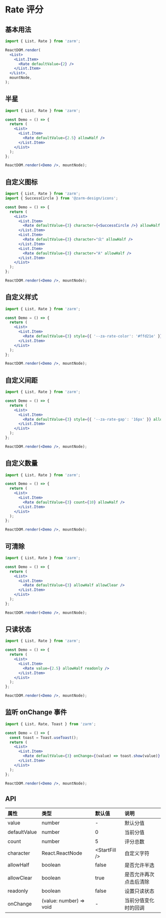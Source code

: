 # Rate 评分

## 基本用法

```jsx
import { List, Rate } from 'zarm';

ReactDOM.render(
  <List>
    <List.Item>
      <Rate defaultValue={2} />
    </List.Item>
  </List>,
  mountNode,
);
```

## 半星

```jsx
import { List, Rate } from 'zarm';

const Demo = () => {
  return (
    <List>
      <List.Item>
        <Rate defaultValue={2.5} allowHalf />
      </List.Item>
    </List>
  );
};

ReactDOM.render(<Demo />, mountNode);
```

## 自定义图标

```jsx
import { List, Rate } from 'zarm';
import { SuccessCircle } from '@zarm-design/icons';

const Demo = () => {
  return (
    <List>
      <List.Item>
        <Rate defaultValue={3} character={<SuccessCircle />} allowHalf />
      </List.Item>
      <List.Item>
        <Rate defaultValue={3} character="众" allowHalf />
      </List.Item>
      <List.Item>
        <Rate defaultValue={3} character="A" allowHalf />
      </List.Item>
    </List>
  );
};

ReactDOM.render(<Demo />, mountNode);
```

## 自定义样式

```jsx
import { List, Rate } from 'zarm';

const Demo = () => {
  return (
    <List>
      <List.Item>
        <Rate defaultValue={3} style={{ '--za-rate-color': '#ffd21e' }} allowHalf />
      </List.Item>
    </List>
  );
};

ReactDOM.render(<Demo />, mountNode);
```

## 自定义间距

```jsx
import { List, Rate } from 'zarm';

const Demo = () => {
  return (
    <List>
      <List.Item>
        <Rate defaultValue={3} style={{ '--za-rate-gap': '16px' }} allowHalf />
      </List.Item>
    </List>
  );
};

ReactDOM.render(<Demo />, mountNode);
```

## 自定义数量

```jsx
import { List, Rate } from 'zarm';

const Demo = () => {
  return (
    <List>
      <List.Item>
        <Rate defaultValue={3} count={10} allowHalf />
      </List.Item>
    </List>
  );
};

ReactDOM.render(<Demo />, mountNode);
```

## 可清除

```jsx
import { List, Rate } from 'zarm';

const Demo = () => {
  return (
    <List>
      <List.Item>
        <Rate defaultValue={3} allowHalf allowClear />
      </List.Item>
    </List>
  );
};

ReactDOM.render(<Demo />, mountNode);
```

## 只读状态

```jsx
import { List, Rate } from 'zarm';

const Demo = () => {
  return (
    <List>
      <List.Item>
        <Rate value={2.5} allowHalf readonly />
      </List.Item>
    </List>
  );
};

ReactDOM.render(<Demo />, mountNode);
```

## 监听 onChange 事件

```jsx
import { List, Rate, Toast } from 'zarm';

const Demo = () => {
  const toast = Toast.useToast();
  return (
    <List>
      <List.Item>
        <Rate defaultValue={3} onChange={(value) => toast.show(value)} allowHalf />
      </List.Item>
    </List>
  );
};

ReactDOM.render(<Demo />, mountNode);
```

## API

| 属性         | 类型                    | 默认值           | 说明                   |
| :----------- | :---------------------- | :--------------- | :--------------------- |
| value        | number                  | -                | 默认分值               |
| defaultValue | number                  | 0                | 当前分值               |
| count        | number                  | 5                | 评分总数               |
| character    | React.ReactNode         | \<StartFill \/\> | 自定义字符             |
| allowHalf    | boolean                 | false            | 是否允许半选           |
| allowClear   | boolean                 | true             | 是否允许再次点击后清除 |
| readonly     | boolean                 | false            | 设置只读状态           |
| onChange     | (value: number) => void | -                | 当前分值变化时的回调   |
